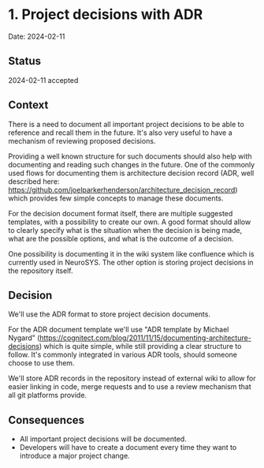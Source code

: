 # 1. Project decisions with ADR

Date: 2024-02-11

## Status

2024-02-11 accepted

## Context

There is a need to document all important project decisions to be able to reference and recall them in the future. It's also very useful to have a mechanism of reviewing proposed decisions.

Providing a well known structure for such documents should also help with documenting and reading such changes in the future. One of the commonly used flows for documenting them is architecture decision record (ADR, well described here: https://github.com/joelparkerhenderson/architecture_decision_record) which provides few simple concepts to manage these documents.

For the decision document format itself, there are multiple suggested templates, with a possibility to create our own. A good format should allow to clearly specify what is the situation when the decision is being made, what are the possible options, and what is the outcome of a decision.

One possibility is documenting it in the wiki system like confluence which is currently used in NeuroSYS. The other option is storing project decisions in the repository itself.

## Decision

We'll use the ADR format to store project decision documents.

For the ADR document template we'll use "ADR template by Michael Nygard" (https://cognitect.com/blog/2011/11/15/documenting-architecture-decisions) which is quite simple, while still providing a clear structure to follow. It's commonly integrated in various ADR tools, should someone choose to use them.

We'll store ADR records in the repository instead of external wiki to allow for easier linking in code, merge requests and to use a review mechanism that all git platforms provide.

## Consequences

- All important project decisions will be documented.
- Developers will have to create a document every time they want to introduce a major project change.
